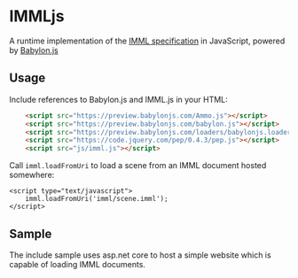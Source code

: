 # IMMLjs
A runtime implementation of the [IMML specification](https://github.com/craigomatic/IMML) in JavaScript, powered by [Babylon.js](https://github.com/BabylonJS/Babylon.js)

## Usage

Include references to Babylon.js and IMML.js in your HTML:

```html
    <script src="https://preview.babylonjs.com/Ammo.js"></script>
    <script src="https://preview.babylonjs.com/babylon.js"></script>
    <script src="https://preview.babylonjs.com/loaders/babylonjs.loaders.min.js"></script>
    <script src="https://code.jquery.com/pep/0.4.3/pep.js"></script>
    <script src="js/imml.js"></script>
```

Call `imml.loadFromUri` to load a scene from an IMML document hosted somewhere:

```
<script type="text/javascript">        
    imml.loadFromUri('imml/scene.imml');
</script>
```

## Sample

The include sample uses asp.net core to host a simple website which is capable of loading IMML documents.
